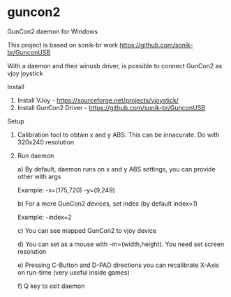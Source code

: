 # guncon2
GunCon2 daemon for Windows

This project is based on sonik-br work https://github.com/sonik-br/GunconUSB

With a daemon and their winusb driver, is possible to connect GunCon2 as vjoy joystick 

Install
 1) Install VJoy - https://sourceforge.net/projects/vjoystick/
 2) Install GunCon2 Driver - https://github.com/sonik-br/GunconUSB
 
 Setup
 1) Calibration tool to obtain x and y ABS. This can be innacurate. Do with 320x240 resolution
 2) Run daemon
 
    a) By default, daemon runs on x and y ABS settings, you can provide other with args
    
       Example:
         -x=(175,720) -y=(9,249)
    
    b) For a more GunCon2 devices, set index (by default index=1)
    
       Example:
         -index=2
    
    c) You can see mapped GunCon2 to vjoy device 
    
    d) You can set as a mouse with -m=(width,height). You need set screen resolution
    
    e) Pressing C-Button and D-PAD directions you can recalibrate X-Axis on run-time (very useful inside games)
    
    f) Q key to exit daemon
      
 
 
 
